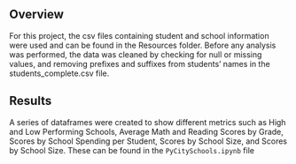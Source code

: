 ## Overview
For this project, the csv files containing student and school information were used and can be found in the Resources folder. 
Before any analysis was performed, the data was cleaned by checking for null or missing values, and removing prefixes and suffixes from students’ names in the students_complete.csv file. 

## Results
A series of dataframes were created to show different metrics such as High and Low Performing Schools, Average Math and Reading Scores by Grade, Scores by School Spending per Student, Scores by School Size, and Scores by School Size. These can be found in the ```PyCitySchools.ipynb``` file 
